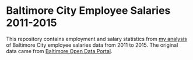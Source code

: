 # Baltimore City Employee Salaries 2011-2015

This repository contains employment and salary statistics from [my analysis](https://www.empiricalanalysis.net/sd_projects/Salaries2011-2015.html) of Baltimore City employee salaries data from 2011 to 2015. The original data came from [Baltimore Open Data Portal](https://data.baltimorecity.gov).
